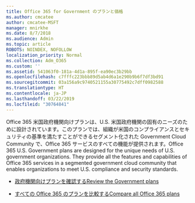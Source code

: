 ```yaml
---
title: Office 365 for Government のプランと価格
ms.author: cmcatee
author: cmcatee-MSFT
manager: mnirkhe
ms.date: 8/7/2018
ms.audience: Admin
ms.topic: article
ROBOTS: NOINDEX, NOFOLLOW
localization_priority: Normal
ms.collection: Adm_O365
ms.custom: ''
ms.assetid: 541063f0-181a-4d1a-895f-ea90ec3b29bb
ms.openlocfilehash: c7fffc223bbb89d5ab4d6a1e290b9b6f7df3bd91
ms.sourcegitcommit: 03a156a9c9740521155a30775492c7dff0982588
ms.translationtype: HT
ms.contentlocale: ja-JP
ms.lasthandoff: 03/22/2019
ms.locfileid: "30764841"
---
```

<span data-ttu-id="4e25d-p101">Office 365 米国政府機関向けプランは、U.S. 米国政府機関の固有のニーズのために設計されています。このプランでは、組織が米国のコンプライアンスとセキュリティの基準を満たすことができるセグメント化された Government Cloud Community で、Office 365 サービスのすべての機能が提供されます。</span><span class="sxs-lookup"><span data-stu-id="4e25d-p101">Office 365 U.S. Government plans are designed for the unique needs of U.S. government organizations. They provide all the features and capabilities of Office 365 services in a segmented government cloud community that enables organizations to meet U.S. compliance and security standards.</span></span>
  
- [<span data-ttu-id="4e25d-104">政府機関向けプランを確認する</span><span class="sxs-lookup"><span data-stu-id="4e25d-104">Review the Government plans</span></span>](https://products.office.com/government/compare-office-365-government-plans)
    
- [<span data-ttu-id="4e25d-105">すべての Office 365 のプランを比較する</span><span class="sxs-lookup"><span data-stu-id="4e25d-105">Compare all Office 365 plans</span></span>](https://products.office.com/business/compare-more-office-365-for-business-plans)
    

